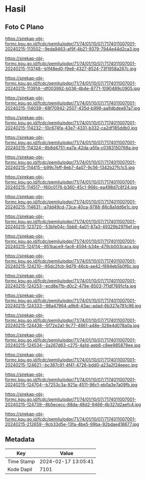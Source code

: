 # Hasil

## Foto C Plano

https://sirekap-obj-formc.kpu.go.id/fcdc/pemilu/pdpr/71/74/01/10/07/7174011007001-20240215-113502--9eda9463-af9f-4b21-9379-7944e44d2ca3.jpg

https://sirekap-obj-formc.kpu.go.id/fcdc/pemilu/pdpr/71/74/01/10/07/7174011007001-20240215-113748--b1f48ed0-f9e6-4327-8524-73f1958a267c.jpg

https://sirekap-obj-formc.kpu.go.id/fcdc/pemilu/pdpr/71/74/01/10/07/7174011007001-20240215-113914--df003992-b036-4b4e-8771-1090489c0905.jpg

https://sirekap-obj-formc.kpu.go.id/fcdc/pemilu/pdpr/71/74/01/10/07/7174011007001-20240215-114039--68f70942-2507-435d-b998-aa9dbdee87a7.jpg

https://sirekap-obj-formc.kpu.go.id/fcdc/pemilu/pdpr/71/74/01/10/07/7174011007001-20240215-114232--10c674fa-43e7-4331-b332-ca2df185ddb0.jpg

https://sirekap-obj-formc.kpu.go.id/fcdc/pemilu/pdpr/71/74/01/10/07/7174011007001-20240215-114324--8b8d4751-ea7a-42da-a5fa-c0383150768a.jpg

https://sirekap-obj-formc.kpu.go.id/fcdc/pemilu/pdpr/71/74/01/10/07/7174011007001-20240215-114415--b99c7eff-8eb7-4a07-9c56-1342b27fc1c5.jpg

https://sirekap-obj-formc.kpu.go.id/fcdc/pemilu/pdpr/71/74/01/10/07/7174011007001-20240215-114517--f60c0176-b360-45c1-966c-ea498d7c8f24.jpg

https://sirekap-obj-formc.kpu.go.id/fcdc/pemilu/pdpr/71/74/01/10/07/7174011007001-20240215-114631--a7dd49cd-73ca-40ca-9788-86c8a1dd6e1c.jpg

https://sirekap-obj-formc.kpu.go.id/fcdc/pemilu/pdpr/71/74/01/10/07/7174011007001-20240215-123720--53bfe04c-5bb6-4a01-87a3-49329b2976ef.jpg

https://sirekap-obj-formc.kpu.go.id/fcdc/pemilu/pdpr/71/74/01/10/07/7174011007001-20240215-124114--851bace9-fac6-4594-b34e-479cb003caca.jpg

https://sirekap-obj-formc.kpu.go.id/fcdc/pemilu/pdpr/71/74/01/10/07/7174011007001-20240215-124210--95dc2fcb-9d79-46cb-ae42-f894eb5b0f6c.jpg

https://sirekap-obj-formc.kpu.go.id/fcdc/pemilu/pdpr/71/74/01/10/07/7174011007001-20240215-124253--ecd8e7fb-d0c2-479e-8503-7f1df7691cfa.jpg

https://sirekap-obj-formc.kpu.go.id/fcdc/pemilu/pdpr/71/74/01/10/07/7174011007001-20240215-124333--98a47964-a9b8-43ac-adad-6b327e781c96.jpg

https://sirekap-obj-formc.kpu.go.id/fcdc/pemilu/pdpr/71/74/01/10/07/7174011007001-20240215-124438--5f72e2a1-9c77-4861-a48e-326e4d078a0a.jpg

https://sirekap-obj-formc.kpu.go.id/fcdc/pemilu/pdpr/71/74/01/10/07/7174011007001-20240215-124534--2a267d63-c275-4a1d-aeb8-c8ee985879ee.jpg

https://sirekap-obj-formc.kpu.go.id/fcdc/pemilu/pdpr/71/74/01/10/07/7174011007001-20240215-124621--bc387c91-4f41-4726-bdd0-a23a2f24eeec.jpg

https://sirekap-obj-formc.kpu.go.id/fcdc/pemilu/pdpr/71/74/01/10/07/7174011007001-20240215-124704--b7253c3a-921a-4511-96c1-eb0a3e7a09fb.jpg

https://sirekap-obj-formc.kpu.go.id/fcdc/pemilu/pdpr/71/74/01/10/07/7174011007001-20240215-124739--8b5ececc-88da-48d2-9466-4b327d2aefc4.jpg

https://sirekap-obj-formc.kpu.go.id/fcdc/pemilu/pdpr/71/74/01/10/07/7174011007001-20240215-212659--9cb33d5e-13fa-4be5-99ba-92bdae418677.jpg


## Metadata

| Key        | Value               |
| ---------- | ------------------- |
| Time Stamp | 2024-02-17 13:05:41 |
| Kode Dapil | 7101                |




